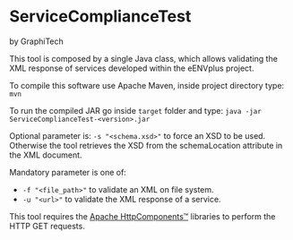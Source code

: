 # ServiceComplianceTest
by GraphiTech

This tool is composed by a single Java class, which allows validating the XML response of services developed within the eENVplus project.

To compile this software use Apache Maven, inside project directory type: `mvn`

To run the compiled JAR go inside `target` folder and type: `java -jar ServiceComplianceTest-<version>.jar`

Optional parameter is: `-s "<schema.xsd>"` to force an XSD to be used.
Otherwise the tool retrieves the XSD from the schemaLocation attribute in the XML document.

Mandatory parameter is one of:

- `-f "<file_path>"` to validate an XML on file system.
- `-u "<url>"` to validate the XML response of a service.

This tool requires the [Apache HttpComponents™](https://hc.apache.org/) libraries to perform the HTTP GET requests.
